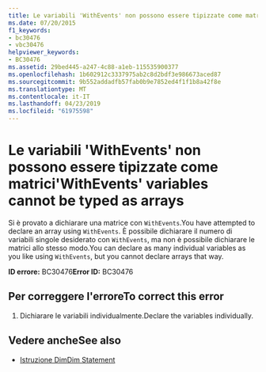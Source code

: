 ```yaml
---
title: Le variabili 'WithEvents' non possono essere tipizzate come matrici
ms.date: 07/20/2015
f1_keywords:
- bc30476
- vbc30476
helpviewer_keywords:
- BC30476
ms.assetid: 29bed445-a247-4c88-a1eb-115535900377
ms.openlocfilehash: 1b602912c3337975ab2c8d2bdf3e986673aced87
ms.sourcegitcommit: 9b552addadfb57fab0b9e7852ed4f1f1b8a42f8e
ms.translationtype: MT
ms.contentlocale: it-IT
ms.lasthandoff: 04/23/2019
ms.locfileid: "61975598"
---
```

# <a name="withevents-variables-cannot-be-typed-as-arrays"></a><span data-ttu-id="9f8e4-102">Le variabili 'WithEvents' non possono essere tipizzate come matrici</span><span class="sxs-lookup"><span data-stu-id="9f8e4-102">'WithEvents' variables cannot be typed as arrays</span></span>
<span data-ttu-id="9f8e4-103">Si è provato a dichiarare una matrice con `WithEvents`.</span><span class="sxs-lookup"><span data-stu-id="9f8e4-103">You have attempted to declare an array using `WithEvents`.</span></span> <span data-ttu-id="9f8e4-104">È possibile dichiarare il numero di variabili singole desiderato con `WithEvents`, ma non è possibile dichiarare le matrici allo stesso modo.</span><span class="sxs-lookup"><span data-stu-id="9f8e4-104">You can declare as many individual variables as you like using `WithEvents`, but you cannot declare arrays that way.</span></span>  
  
 <span data-ttu-id="9f8e4-105">**ID errore:** BC30476</span><span class="sxs-lookup"><span data-stu-id="9f8e4-105">**Error ID:** BC30476</span></span>  
  
## <a name="to-correct-this-error"></a><span data-ttu-id="9f8e4-106">Per correggere l'errore</span><span class="sxs-lookup"><span data-stu-id="9f8e4-106">To correct this error</span></span>  
  
1. <span data-ttu-id="9f8e4-107">Dichiarare le variabili individualmente.</span><span class="sxs-lookup"><span data-stu-id="9f8e4-107">Declare the variables individually.</span></span>  
  
## <a name="see-also"></a><span data-ttu-id="9f8e4-108">Vedere anche</span><span class="sxs-lookup"><span data-stu-id="9f8e4-108">See also</span></span>

- [<span data-ttu-id="9f8e4-109">Istruzione Dim</span><span class="sxs-lookup"><span data-stu-id="9f8e4-109">Dim Statement</span></span>](../../visual-basic/language-reference/statements/dim-statement.md)
